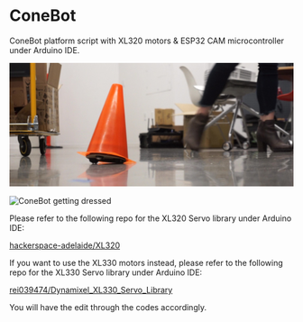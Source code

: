 # ConeBot
ConeBot platform script with XL320 motors &amp; ESP32 CAM microcontroller under Arduino IDE.

![ConeBot illustration](ConeBot_capture.jpg)

![ConeBot getting dressed](https://github.com/rei039474/ConeBot/blob/main/ConeBot.gif?raw=true)

Please refer to the following repo for the XL320 Servo library under Arduino IDE:

[hackerspace-adelaide/XL320](https://github.com/hackerspace-adelaide/XL320)

If you want to use the XL330 motors instead, please refer to the following repo for the XL330 Servo library under Arduino IDE:

[rei039474/Dynamixel_XL330_Servo_Library](https://github.com/hackerspace-adelaide/XL320)

You will have the edit through the codes accordingly.
